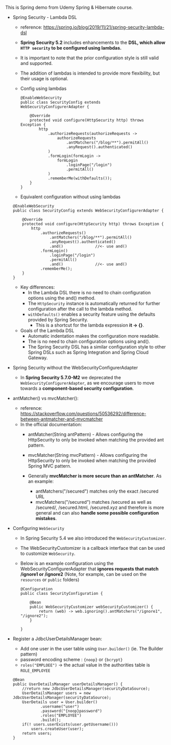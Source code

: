 This is Spring demo from Udemy Spring & Hibernate course.   
-  Spring Security - Lambda DSL 
    - reference: https://spring.io/blog/2019/11/21/spring-security-lambda-dsl
    - **Spring Security 5.2** includes enhancements to the **DSL, which allow `HTTP security` to be configured using lambdas.**
    - It is important to note that the prior configuration style is still valid and supported. 
    - The addition of lambdas is intended to provide more flexibility, but their usage is optional.

    - Config using lambdas

        ```
        @EnableWebSecurity
        public class SecurityConfig extends WebSecurityConfigurerAdapter {

            @Override
            protected void configure(HttpSecurity http) throws Exception {
                http
                    .authorizeRequests(authorizeRequests ->
                        authorizeRequests
                            .antMatchers("/blog/**").permitAll()
                            .anyRequest().authenticated()
                    )
                    .formLogin(formLogin ->
                        formLogin
                            .loginPage("/login")
                            .permitAll()
                    )
                    .rememberMe(withDefaults());
            }
        }
        ```
        
    - Equivalent configuration without using lambdas
    
    ```
    @EnableWebSecurity
    public class SecurityConfig extends WebSecurityConfigurerAdapter {

        @Override
        protected void configure(HttpSecurity http) throws Exception {
            http
                .authorizeRequests()
                    .antMatchers("/blog/**").permitAll()
                    .anyRequest().authenticated()
                    .and()              //<- use and()
                .formLogin()
                    .loginPage("/login")
                    .permitAll()
                    .and()              //<- use and()
                .rememberMe();
        }
    }
    ```
    - Key differences:
        - In the Lambda DSL there is no need to chain configuration options using the and() method. 
        - The `HttpSecurity` instance is automatically returned for further configuration after the call to the lambda method.
        - `withDefaults()` enables a security feature using the defaults provided by Spring Security. 
            - This is a shortcut for the lambda expression **it -> {}**.
    - Goals of the Lambda DSL
        - Automatic indentation makes the configuration more readable.
        - The is no need to chain configuration options using and().
        - The Spring Security DSL has a similar configuration style to other Spring DSLs such as Spring Integration and Spring Cloud Gateway.

- Spring Security without the WebSecurityConfigurerAdapter
    - In **Spring Security 5.7.0-M2** we deprecated the `WebSecurityConfigurerAdapter`, as we encourage users to move towards a **component-based security configuration**.

- antMatcher() vs mvcMatcher():
    - reference: https://stackoverflow.com/questions/50536292/difference-between-antmatcher-and-mvcmatcher
    - In the official documentation:
        - antMatcher(String antPattern) - Allows configuring the HttpSecurity to only be invoked when matching the provided ant pattern.
        - mvcMatcher(String mvcPattern) - Allows configuring the HttpSecurity to only be invoked when matching the provided Spring MVC pattern.
        - Generally **mvcMatcher is more secure than an antMatcher**. As an example:

            - antMatchers("/secured") matches only the exact /secured URL
            - mvcMatchers("/secured") matches /secured as well as /secured/, /secured.html, /secured.xyz and therefore is more general and can also **handle some possible configuration mistakes**.

- Configuring `WebSecurity`
    - In Spring Security 5.4 we also introduced the `WebSecurityCustomizer`.
    - The WebSecurityCustomizer is a callback interface that can be used to customize `WebSecurity`.
    - Below is an example configuration using the WebSecurityConfigurerAdapter that **ignores requests that match /ignore1 or /ignore2** (Note, for example, can be used on the `resources` or `public` folders)

        ```
        @Configuration
        public class SecurityConfiguration {

            @Bean
            public WebSecurityCustomizer webSecurityCustomizer() {
                return (web) -> web.ignoring().antMatchers("/ignore1", "/ignore2");
            }

        }
        ```

- Register a JdbcUserDetailsManager bean: 
    - Add one user in the user table using `User.builder()` (ie. The Builder pattern)
    - password encoding scheme : `{noop}` or `{bcrypt}`
    - `roles("EMPLOEE")` -> the actual value in the authorities table is `ROLE_EMPLOYEE`

    ```
    @Bean
    public UserDetailsManager userDetailsManager() {
        //return new JdbcUserDetailsManager(securityDataSource);
    	UserDetailsManager users = new JdbcUserDetailsManager(securityDataSource);
    	UserDetails user = User.builder()
                .username("user")
                .password("{noop}password")
                .roles("EMPLOYEE")
                .build();
    	if(! users.userExists(user.getUsername()))
    		users.createUser(user);
    	return users;
    }
    ```